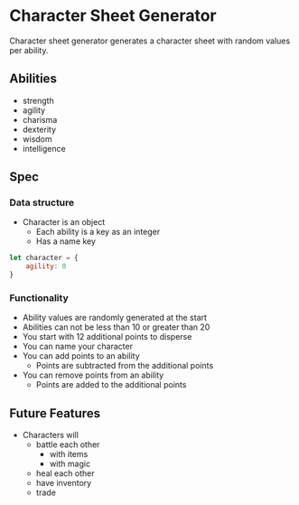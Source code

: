 # Character Sheet Generator

Character sheet generator generates a character sheet with random values per ability.

## Abilities

- strength
- agility
- charisma
- dexterity
- wisdom
- intelligence

## Spec

### Data structure

- Character is an object
    - Each ability is a key as an integer
    - Has a name key

```js
let character = {
    agility: 0
}
```

### Functionality

- Ability values are randomly generated at the start
- Abilities can not be less than 10 or greater than 20
- You start with 12 additional points to disperse
- You can name your character
- You can add points to an ability
  - Points are subtracted from the additional points
- You can remove points from an ability
  - Points are added to the additional points

## Future Features

- Characters will
  - battle each other
    - with items
    - with magic
  - heal each other
  - have inventory
  - trade
